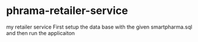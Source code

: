 # phrama-retailer-service
my retailer service
First setup the data base with the given smartpharma.sql and then run the applicaiton
